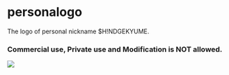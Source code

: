 # personalogo
The logo of personal nickname $H!NDGEKYUME.
### Commercial use, Private use and Modification is NOT allowed.

![](https://raw.githubusercontent.com/shindgewongxj/WHATSINStash/main/%24tash.png)
